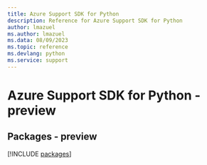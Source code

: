 ```yaml
---
title: Azure Support SDK for Python
description: Reference for Azure Support SDK for Python
author: lmazuel
ms.author: lmazuel
ms.data: 08/09/2023
ms.topic: reference
ms.devlang: python
ms.service: support
---
```

# Azure Support SDK for Python - preview
## Packages - preview
[!INCLUDE [packages](support-index.md)]